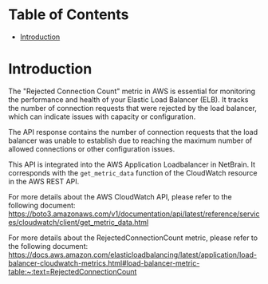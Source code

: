 # Table of Contents
- [Introduction](#introduction)


# Introduction <a name="introduction"></a>
The "Rejected Connection Count" metric in AWS is essential for monitoring the performance and health of your Elastic Load Balancer (ELB). It tracks the number of connection requests that were rejected by the load balancer, which can indicate issues with capacity or configuration.

The API response contains the number of connection requests that the load balancer was unable to establish due to reaching the maximum number of allowed connections or other configuration issues.



This API is integrated into the AWS Application Loadbalancer in NetBrain. It corresponds with the `get_metric_data` function of the CloudWatch resource in the AWS REST API.





For more details about the AWS CloudWatch API, please refer to the following document: https://boto3.amazonaws.com/v1/documentation/api/latest/reference/services/cloudwatch/client/get_metric_data.html

For more details about the RejectedConnectionCount metric, please refer to the following document: https://docs.aws.amazon.com/elasticloadbalancing/latest/application/load-balancer-cloudwatch-metrics.html#load-balancer-metric-table:~:text=RejectedConnectionCount